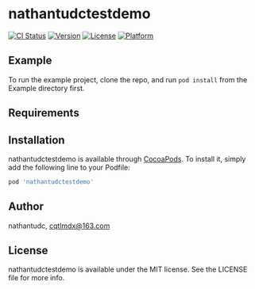 # nathantudctestdemo

[![CI Status](https://img.shields.io/travis/nathantudc/nathantudctestdemo.svg?style=flat)](https://travis-ci.org/nathantudc/nathantudctestdemo)
[![Version](https://img.shields.io/cocoapods/v/nathantudctestdemo.svg?style=flat)](https://cocoapods.org/pods/nathantudctestdemo)
[![License](https://img.shields.io/cocoapods/l/nathantudctestdemo.svg?style=flat)](https://cocoapods.org/pods/nathantudctestdemo)
[![Platform](https://img.shields.io/cocoapods/p/nathantudctestdemo.svg?style=flat)](https://cocoapods.org/pods/nathantudctestdemo)

## Example

To run the example project, clone the repo, and run `pod install` from the Example directory first.

## Requirements

## Installation

nathantudctestdemo is available through [CocoaPods](https://cocoapods.org). To install
it, simply add the following line to your Podfile:

```ruby
pod 'nathantudctestdemo'
```

## Author

nathantudc, cqtlmdx@163.com

## License

nathantudctestdemo is available under the MIT license. See the LICENSE file for more info.
